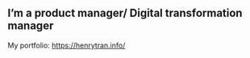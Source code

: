 ## I’m a product manager/ Digital transformation manager

My portfolio: https://henrytran.info/
<!---
tenkai2018/tenkai2018 is a ✨ special ✨ repository because its `README.md` (this file) appears on your GitHub profile.
You can click the Preview link to take a look at your changes.
--->
